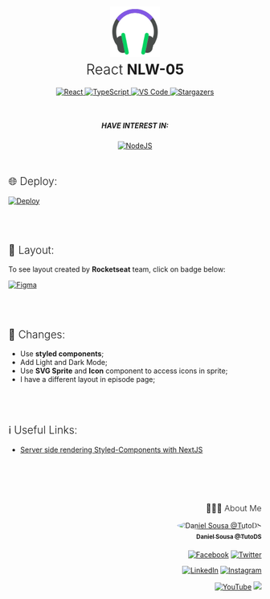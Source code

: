 <div align="center">
<a href="#"><img alt="Podcastr" src="./public/favicon.svg" width="100px"></a>
<h1 style="font-weight: 300; margin-top: 5px">React <strong>NLW-05</strong></h1>
</div>

<div align="center">
  	<a href="#">
  		<img src="https://img.shields.io/badge/React%20-%2320232a.svg?&style=for-the-badge&logo=react&logoColor=%2361DAFB" alt="React"/>
	</a>
	<a href="#">
		<img src="https://img.shields.io/badge/typescript%20-%23007ACC.svg?&style=for-the-badge&logo=typescript&logoColor=white" alt="TypeScript" />
	</a>
	<a href="#">
		<img src="https://img.shields.io/badge/Visual_Studio_Code-0078D4?style=for-the-badge&logo=visual%20studio%20code&logoColor=white" alt="VS Code" />
	</a>
	<a href="https://github.com/TutoDS/nlw05-react/stargazers">
    	<img alt="Stargazers" src="https://img.shields.io/github/stars/TutoDS/nlw05-react?style=for-the-badge">
	</a>
</div>

<div align="center" style="margin-top: 50px; margin-bottom: 50px;">
<h5 style="text-transform: uppercase;">Have interest in:</h5>
<a href="https://github.com/TutoDS/nlw05-react">
	<img src="https://img.shields.io/badge/node.js%20NLW5%20-%2320232a.svg?&style=for-the-badge&logo=node.js&logoColor=%2343853D" alt="NodeJS"/>
</a>
</div>

<h2 style="font-weight:300">🌐 Deploy:</h2>

<a href="https://podcastr-tutods.vercel.app/">
  <img src="https://img.shields.io/badge/vercel%20-%23000000.svg?&style=for-the-badge&logo=vercel&logoColor=white" alt='Deploy'/>
</a>

<br /><br />

<h2 style="font-weight:300">🎨 Layout:</h2>

To see layout created by **Rocketseat** team, click on badge below:

<a href="https://www.figma.com/file/UwFEntsHpHYJlHNQAQr4gA/Podcastr?node-id=160%3A2761" target="_blank">
	<img alt="Figma" src="https://img.shields.io/badge/figma%20-%23F24E1E.svg?&style=for-the-badge&logo=figma&logoColor=white"/>
</a>

<br /><br />

<h2 style="font-weight:300">📂 Changes:</h2>

-   Use **styled components**;
-   Add Light and Dark Mode;
-   Use **SVG Sprite** and **Icon** component to access icons in sprite;
-   I have a different layout in episode page;

<br /><br />

<h2 style="font-weight:300">ℹ️ Useful Links:</h2>

-   [Server side rendering Styled-Components with NextJS](https://medium.com/swlh/server-side-rendering-styled-components-with-nextjs-1db1353e915e)

<br /><br />

<div align="right" style="margin-top: 50px">
<h3 style="font-weight: 300">
🧑🏻‍💻 About Me
</h3>

<a href="https://github.com/TutoDS" alt="TutoDS">
<img src="https://github.com/tutods.png" alt="Daniel Sousa @TutoDS" width="100px" style="border-radius: 100%">
<br />
 <sub><b>Daniel Sousa @TutoDS</b></sub>
</a>

<div style="margin: 20px 0" />

[facebook]: https://facebook.com/tutods2014
[twitter]: https://twitter.com/tutods
[youtube]: https://youtube.com/tutods2014
[instagram]: https://instagram.com/dsousa_12
[linkedin]: https://www.linkedin.com/in/daniel-sousa-tutods/
[gitlab]: https://gitlab.com/jdaniel.asousa

[<img src="https://img.shields.io/badge/Facebook%20-%232671E5.svg?&style=for-the-badge&logo=Facebook&logoColor=white" alt="Facebook"/>][facebook] [<img src="https://img.shields.io/badge/Twitter%20-%231DA1F2.svg?&style=for-the-badge&logo=Twitter&logoColor=white" alt="Twitter"/>][twitter]

[<img src="https://img.shields.io/badge/LinkedIn%20-%230077B5.svg?&style=for-the-badge&logo=linkedin&logoColor=white" alt="LinkedIn"/>][linkedin] [<img src="https://img.shields.io/badge/Instagram%20-%23E4405F.svg?&style=for-the-badge&logo=Instagram&logoColor=white" alt="Instagram"/>][instagram]

[<img src="https://img.shields.io/badge/YouTube%20-%23FF0000.svg?&style=for-the-badge&logo=YouTube&logoColor=white" alt="YouTube"/>][youtube] [<img src="https://img.shields.io/badge/Gitlab%20-%23181717.svg?&style=for-the-badge&logo=gitlab&logoColor=white"/>][gitlab]

</div>
